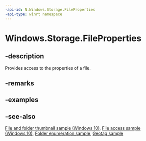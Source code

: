 ```yaml
---
-api-id: N:Windows.Storage.FileProperties
-api-type: winrt namespace
---
```


# Windows.Storage.FileProperties

## -description

Provides access to the properties of a file.

## -remarks

## -examples

## -see-also

[File and folder thumbnail sample (Windows 10)](https://github.com/Microsoft/Windows-universal-samples/tree/master/Samples/FileThumbnails), [File access sample (Windows 10)](https://go.microsoft.com/fwlink/p/?LinkId=619995), [Folder enumeration sample](https://github.com/Microsoft/Windows-universal-samples/tree/master/Samples/FolderEnumeration), [Geotag sample](https://github.com/Microsoft/Windows-universal-samples/tree/master/Samples/Geotag)
